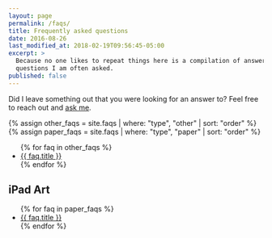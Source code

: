 ```yaml
---
layout: page
permalink: /faqs/
title: Frequently asked questions
date: 2016-08-26
last_modified_at: 2018-02-19T09:56:45-05:00
excerpt: >
  Because no one likes to repeat things here is a compilation of answers to
  questions I am often asked.
published: false
---
```


Did I leave something out that you were looking for an answer to? Feel free to reach out and [ask me](/contact/).

{% assign other_faqs = site.faqs | where: "type", "other" | sort: "order" %}
{% assign paper_faqs = site.faqs | where: "type", "paper" | sort: "order" %}

<ul>
{% for faq in other_faqs %}
<li><a href="{{ faq.url }}">{{ faq.title }}</a></li>
{% endfor %}
</ul>

## iPad Art

<ul>
{% for faq in paper_faqs %}
<li><a href="{{ faq.url }}">{{ faq.title }}</a></li>
{% endfor %}
</ul>
